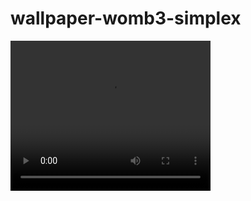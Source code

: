 # wallpaper-womb3-simplex

<video width="320" height="240" controls>
  <source src="videos/%D1%82%D0%B5%D0%BF%D0%B5%D1%80%D1%8C%20%D1%8D%D1%82%D0%BE%20%D0%BC%D0%BE%D0%B6%D0%BD%D0%BE%20%D0%BF%D0%BE%D1%81%D1%82%D0%B0%D0%B2%D0%B8%D1%82%D1%8C%20%D0%BD%D0%B0%20%D0%BE%D0%B1%D0%BE%D0%B8.mp4" type="video/mp4">
</video>